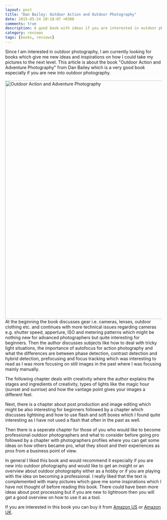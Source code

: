 ```yaml
---
layout: post
title: "Dan Bailey: Outdoor Action and Outdoor Photography"
date: 2015-05-24 20:18:07 +0300
comments: true
description: A good book with ideas if you are interested in outdoor photography.
category: reviews
tags: [books, reviews]
---
```

Since I am interested in outdoor photography, I am currently looking for books which give me new ideas and inspirations on how I could take my pictures to the next level. This article is about the book "Outdoor Action and Adventure Photography" from Dan Bailey which is a very good book especially if you are new into outdoor photography. <br><br>
<a href="https://www.flickr.com/photos/90204224@N07/17861380309" title="Outdoor Action and Adventure Photography"><img src="https://c1.staticflickr.com/9/8862/17861380309_f9749e3c57_o.jpg" width="1024" height="768" alt="Outdoor Action and Adventure Photography"></a><!--more-->
<br>
At the beginning the book discusses gear i.e. cameras, lenses, outdoor clothing etc. and continues with more technical issues regarding cameras e.g. shutter speed, apperture, ISO and metering patterns which might be nothing new for advanced photographers but quite interesting for beginners. Then the author discusses subjects like how to deal with tricky light situations, the importance of autofocus for action photography and what the differences are between phase detection, contrast detection and hybrid detection, prefocusing and focus tracking which was interesting to read as I was more focusing on still images in the past where I was focusing mainly manually.

The following chapter deals with creativity where the author explains the stages and ingredients of creativity, types of lights like the magic hour (sunset and sunrise) and how the vantage point gives your images a different feel. 

Next, there is a chapter about post production and image editing which might be also interesting for beginners followed by a chapter which discusses lightning and how to use flash and soft boxes which I found quite interesting as I have not used a flash that often in the past as well.

Then there is a seperate chapter for those of you who would like to become professional outdoor photographers and what to consider before going pro followed by a chapter with photographers profiles where you can get some ideas on how others became pro, what they shoot and their experiences as pros from a business point of view.

In general I liked this book and would recommend it especially if you are new into outdoor photography and would like to get an insight or an overview about outdoor photography either as a hobby or if you are playing with the idea on becoming a professional. I really liked that the text is complemented with many pictures which gave me some inspirations which I have not thought of before reading this book. There could have been more ideas about post processing but if you are new to lightroom then you will get a good overview on how to use it as a tool.

If you are interested in this book you can buy it from <a href="http://amzn.to/1cd4LA5">Amazon US</a> or <a href="http://amzn.to/1HqEO93">Amazon UK</a>.<br><br>
